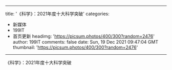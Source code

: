 
---
title: '《科学》：2021年度十大科学突破'
categories: 
 - 新媒体
 - 199IT
 - 首页更新
headimg: 'https://picsum.photos/400/300?random=2476'
author: 199IT
comments: false
date: Sun, 19 Dec 2021 09:47:04 GMT
thumbnail: 'https://picsum.photos/400/300?random=2476'
---

<div>   
《科学》：2021年度十大科学突破  
</div>
            